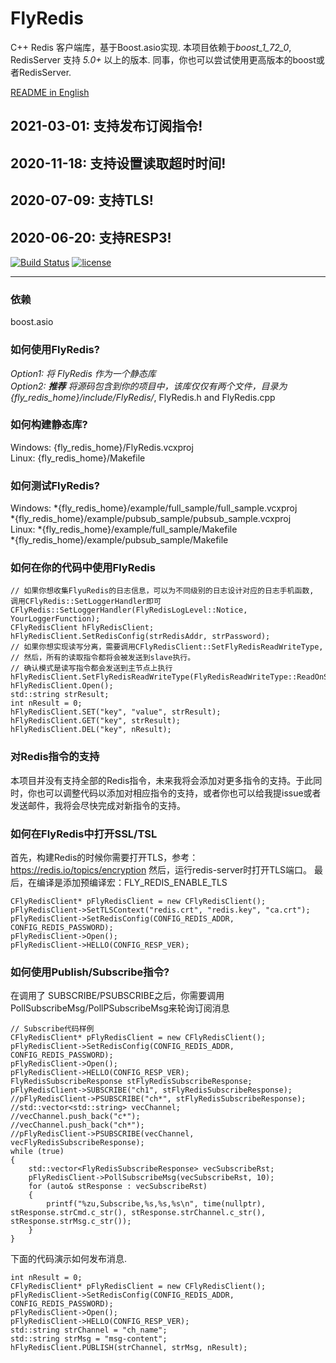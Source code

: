 # FlyRedis
C++ Redis 客户端库，基于Boost.asio实现.
本项目依赖于*boost_1_72_0*, RedisServer 支持 *5.0+* 以上的版本. 同事，你也可以尝试使用更高版本的boost或者RedisServer.

[README in English](https://github.com/icerlion/FlyRedis/blob/master/README.md) 

## 2021-03-01: 支持发布订阅指令!
## 2020-11-18: 支持设置读取超时时间!
## 2020-07-09: 支持TLS!
## 2020-06-20: 支持RESP3! 


[![Build Status](https://travis-ci.com/icerlion/FlyRedis.svg?branch=master)](https://travis-ci.com/icerlion/FlyRedis)
[![license](https://img.shields.io/github/license/icerlion/FlyRedis.svg)](https://github.com/icerlion/FlyRedis/blob/master/LICENSE)

****

### 依赖
boost.asio

### 如何使用FlyRedis?

*Option1: 将 FlyRedis 作为一个静态库*  
*Option2: ___推荐___ 将源码包含到你的项目中，该库仅仅有两个文件，目录为{fly_redis_home}/include/FlyRedis/*, FlyRedis.h and FlyRedis.cpp  

### 如何构建静态库?
Windows: {fly_redis_home}/FlyRedis.vcxproj    
Linux: {fly_redis_home}/Makefile    

### 如何测试FlyRedis?
Windows: 
*{fly_redis_home}/example/full_sample/full_sample.vcxproj  
*{fly_redis_home}/example/pubsub_sample/pubsub_sample.vcxproj  
Linux: 
*{fly_redis_home}/example/full_sample/Makefile  
*{fly_redis_home}/example/pubsub_sample/Makefile  

### 如何在你的代码中使用FlyRedis

```
// 如果你想收集FlyuRedis的日志信息，可以为不同级别的日志设计对应的日志手机函数, 调用CFlyRedis::SetLoggerHandler即可
CFlyRedis::SetLoggerHandler(FlyRedisLogLevel::Notice, YourLoggerFunction);
CFlyRedisClient hFlyRedisClient;
hFlyRedisClient.SetRedisConfig(strRedisAddr, strPassword);
// 如果你想实现读写分离，需要调用CFlyRedisClient::SetFlyRedisReadWriteType, 
// 然后，所有的读取指令都将会被发送到slave执行。
// 确认模式是读写指令都会发送到主节点上执行
hFlyRedisClient.SetFlyRedisReadWriteType(FlyRedisReadWriteType::ReadOnSlaveWriteOnMaster);
hFlyRedisClient.Open();
std::string strResult;
int nResult = 0;
hFlyRedisClient.SET("key", "value", strResult);
hFlyRedisClient.GET("key", strResult);
hFlyRedisClient.DEL("key", nResult);
```

### 对Redis指令的支持

本项目并没有支持全部的Redis指令，未来我将会添加对更多指令的支持。于此同时，你也可以调整代码以添加对相应指令的支持，或者你也可以给我提issue或者发送邮件，我将会尽快完成对新指令的支持。

### 如何在FlyRedis中打开SSL/TSL

首先，构建Redis的时候你需要打开TLS，参考：https://redis.io/topics/encryption
然后，运行redis-server时打开TLS端口。
最后，在编译是添加预编译宏：FLY_REDIS_ENABLE_TLS
```
CFlyRedisClient* pFlyRedisClient = new CFlyRedisClient();
pFlyRedisClient->SetTLSContext("redis.crt", "redis.key", "ca.crt");
pFlyRedisClient->SetRedisConfig(CONFIG_REDIS_ADDR, CONFIG_REDIS_PASSWORD);
pFlyRedisClient->Open();
pFlyRedisClient->HELLO(CONFIG_RESP_VER);
```

### 如何使用Publish/Subscribe指令?

在调用了 SUBSCRIBE/PSUBSCRIBE之后，你需要调用 PollSubscribeMsg/PollPSubscribeMsg来轮询订阅消息
```
// Subscribe代码样例
CFlyRedisClient* pFlyRedisClient = new CFlyRedisClient();
pFlyRedisClient->SetRedisConfig(CONFIG_REDIS_ADDR, CONFIG_REDIS_PASSWORD);
pFlyRedisClient->Open();
pFlyRedisClient->HELLO(CONFIG_RESP_VER);
FlyRedisSubscribeResponse stFlyRedisSubscribeResponse;
pFlyRedisClient->SUBSCRIBE("ch1", stFlyRedisSubscribeResponse);
//pFlyRedisClient->PSUBSCRIBE("ch*", stFlyRedisSubscribeResponse);
//std::vector<std::string> vecChannel;
//vecChannel.push_back("c*");
//vecChannel.push_back("ch*");
//pFlyRedisClient->PSUBSCRIBE(vecChannel, vecFlyRedisSubscribeResponse);
while (true)
{
    std::vector<FlyRedisSubscribeResponse> vecSubscribeRst;
    pFlyRedisClient->PollSubscribeMsg(vecSubscribeRst, 10);
    for (auto& stResponse : vecSubscribeRst)
    {
        printf("%zu,Subscribe,%s,%s,%s\n", time(nullptr), stResponse.strCmd.c_str(), stResponse.strChannel.c_str(), stResponse.strMsg.c_str());
    }
}
```
下面的代码演示如何发布消息.
```
int nResult = 0;
CFlyRedisClient* pFlyRedisClient = new CFlyRedisClient();
pFlyRedisClient->SetRedisConfig(CONFIG_REDIS_ADDR, CONFIG_REDIS_PASSWORD);
pFlyRedisClient->Open();
pFlyRedisClient->HELLO(CONFIG_RESP_VER);
std::string strChannel = "ch_name";
std::string strMsg = "msg-content";
hFlyRedisClient.PUBLISH(strChannel, strMsg, nResult);
```
